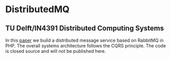 # DistributedMQ
## TU Delft/IN4391 Distributed Computing Systems
In this [paper](distributed-queuing-rabbitmq.pdf) we build a distributed message service based on RabbitMQ in PHP. The overall systems architecture follows the CQRS principle. The code is closed source and will not be published here. 
